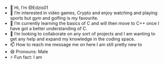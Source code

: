 - 👋 Hi, I’m @Edzis01
- 👀 I’m interested in video games, Crypto and enjoy watching and playing sports but gym and golfing is my favourite. 
- 🌱 I’m currently learning the basics of C and will then move to C++ once I have got a better understanding of C.
- 💞️ I’m looking to collaborate on any sort of projects and I am wanting to get any help and expand my knowledge in the coding space.  
- 📫 How to reach me message me on here I am still pretty new to 
- 😄 Pronouns: Male
- ⚡ Fun fact: I am 

<!---
Edzis01/Edzis01 is a ✨ special ✨ repository because its `README.md` (this file) appears on your GitHub profile.
You can click the Preview link to take a look at your changes.
--->
